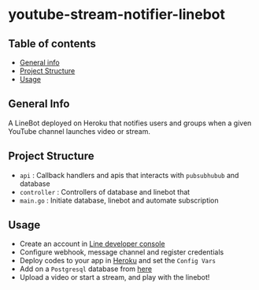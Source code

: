 # youtube-stream-notifier-linebot


## Table of contents
* [General info](#general-info)
* [Project Structure](#project-structure)
* [Usage](#usage)


## General Info
A LineBot deployed on Heroku that notifies users and groups when a given YouTube channel launches video or stream.


## Project Structure
- `api` : Callback handlers and apis that interacts with `pubsubhubub` and database
- `controller` : Controllers of database and linebot that 
- `main.go` : Initiate database, linebot and automate subscription

## Usage
- Create an account in [Line developer console](https://developers.line.biz/console/)
- Configure webhook, message channel and register credentials
- Deploy codes to your app in [Heroku](https://dashboard.heroku.com/apps) and set the `Config Vars`
- Add on a `Postgresql` database from [here](https://elements.heroku.com/addons/heroku-postgresql)
- Upload a video or start a stream, and play with the linebot!

